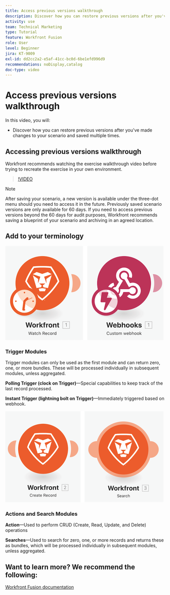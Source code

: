 ```yaml
---
title: Access previous versions walkthrough
description: Discover how you can restore previous versions after you've made changes to your scenario and saved them in [!DNL Adobe Workfront Fusion].
activity: use
team: Technical Marketing
type: Tutorial
feature: Workfront Fusion
role: User
level: Beginner
jira: KT-9009
exl-id: dd2cc2a2-e5af-41cc-bc0d-6be1efd996d9
recommendations: noDisplay,catalog
doc-type: video
---
```

# Access previous versions walkthrough

In this video, you will:

* Discover how you can restore previous versions after you've made changes to your scenario and saved multiple times.

## Accessing previous versions walkthrough

Workfront recommends watching the exercise walkthrough video before trying to recreate the exercise in your own environment.

>[!VIDEO](https://video.tv.adobe.com/v/335268/?quality=12&learn=on)

>[!NOTE]
>
>After saving your scenario, a new version is available under the three-dot menu should you need to access it in the future. Previously saved scenario versions are only available for 60 days. If you need to access previous versions beyond the 60 days for audit purposes, Workfront recommends saving a blueprint of your scenario and archiving in an agreed location.


## Add to your terminology

![An image of a watch record and a custom webhook module](assets/understand-the-basics-3.png)

### Trigger Modules

Trigger modules can only be used as the first module and can return zero, one, or more bundles. These will be processed individually in subsequent modules, unless aggregated.  

**Polling Trigger (clock on Trigger)**—Special capabilities to keep track of the last record processed.

**Instant Trigger (lightning bolt on Trigger)**—Immediately triggered based on webhook.

![An image of a create record and a search module](assets/understand-the-basics-4.png)

### Actions and Search Modules

**Action**—Used to perform CRUD (Create, Read, Update, and Delete) operations

**Searches**—Used to search for zero, one, or more records and returns these as bundles, which will be processed individually in subsequent modules, unless aggregated.

## Want to learn more? We recommend the following:

[Workfront Fusion documentation](https://experienceleague.adobe.com/docs/workfront/using/adobe-workfront-fusion/workfront-fusion-2.html?lang=en)
